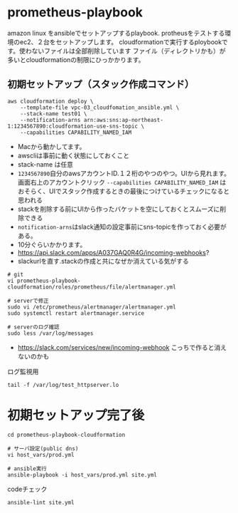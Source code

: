 # prometheus-playbook

amazon linux をansibleでセットアップするplaybook. protheusをテストする環境のec2、２台をセットアップします。
cloudformationで実行するploybookです。使わないファイルは全部削除しています
ファイル（ディレクトリかも）が多いとcloudformationの制限にひっかかります。

## 初期セットアップ（スタック作成コマンド）
```
aws cloudformation deploy \
    --template-file vpc-03_cloudfomation_ansible.yml \
    --stack-name test01 \
    --notification-arns arn:aws:sns:ap-northeast-1:1234567890:cloudformation-use-sns-topic \
    --capabilities CAPABILITY_NAMED_IAM
```
- Macから動かしてます。
- awscliは事前に動く状態にしておくこと
- stack-name は任意
- `1234567890`自分のawsアカウントID.１２桁のやつのやつ。UIから見れます。画面右上のアカウントクリック
`--capabilities CAPABILITY_NAMED_IAM` はおそらく、UIでスタック作成するときの最後につけているチェックになると思われる
- stackを削除する前にUIから作ったバケットを空にしておくとスムーズに削除できる
- `notification-arns`はslack通知の設定事前にsns-topicを作っておく必要がある。
- 10分ぐらいかかります。
- https://api.slack.com/apps/A037GAQ0R4G/incoming-webhooks?
- slackurlを直す.stackの作成と共になぜか消えている気がする
```
# git
vi prometheus-playbook-cloudformation/roles/prometheus/file/alertmanager.yml

# serverで修正
sudo vi /etc/prometheus/alertmanager/alertmanager.yml
sudo systemctl restart alertmanager.service

# serverのログ確認
sudo less /var/log/messages
```
- https://slack.com/services/new/incoming-webhook
こっちで作ると消えないのかも

ログ監視用
```
tail -f /var/log/test_httpserver.lo
```

# 初期セットアップ完了後

```
cd prometheus-playbook-cloudformation

# サーバ設定(public dns)
vi host_vars/prod.yml

# ansible実行
ansible-playbook -i host_vars/prod.yml site.yml
```

codeチェック
```
ansible-lint site.yml
```
